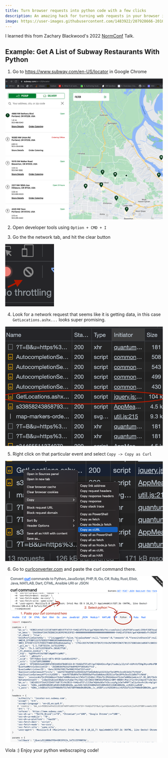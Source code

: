 ```yaml
---
title: Turn browser requests into python code with a few clicks
description: An amazing hack for turning web requests in your browser into reusable python code with a few clicks.
image: https://user-images.githubusercontent.com/1483922/207928666-20107276-3803-42df-b0b1-55df93d15e43.png
---
```


I learned this from Zachary Blackwood's 2022 [NormConf](https://normconf.com/) Talk.


## Example: Get A List of Subway Restaurants With Python

1. Go to https://www.subway.com/en-US/locator in Google Chrome

![](subway.png)

2. Open developer tools using `Option + CMD + I`

3. Go the the network tab, and hit the clear button

![](clear.png)

4. Look for a network request that seems like it is getting data, in this case `GetLocations.ashx...` looks super promising.

![](requests.png)

5. Right click on that particular event and select `Copy -> Copy as Curl`

![](copy-as-curl.png)


6. Go to [curlconverter.com](https://curlconverter.com/) and paste the curl command there.

![](curl-to-py.png)


Viola :) Enjoy your python webscraping code!